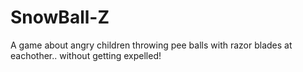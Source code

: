 # SnowBall-Z
A game about angry children throwing pee balls with razor blades at eachother.. without getting expelled! 
